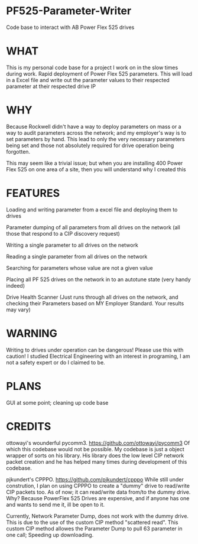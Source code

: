 # PF525-Parameter-Writer
Code base to interact with AB Power Flex 525 drives

# WHAT
This is my personal code base for a project I work on in the slow times during work. Rapid deployment of Power Flex 525 parameters. This will load in a Excel file and write out the parameter values to their respected parameter at their respected drive IP

# WHY
Because Rockwell didn't have a way to deploy parameters on mass or a way to audit parameters across the network; and my employer's way is to set parameters by hand. This lead to only the very necessary parameters being set and those not absolutely required for drive operation being forgotten.

This may seem like a trivial issue; but when you are installing 400 Power Flex 525 on one area of a site, then you will understand why I created this

# FEATURES
Loading and writing parameter from a excel file and deploying them to drives

Parameter dumping of all parameters from all drives on the network (all those that respond to a CIP discovery request) 

Writing a single parameter to all drives on the network

Reading a single parameter from all drives on the network

Searching for parameters whose value are not a given value

Placing all PF 525 drives on the network in to an autotune state (very handy indeed)

Drive Health Scanner (Just runs through all drives on the network, and checking their Parameters based on MY Employer Standard. Your results may vary)

# WARNING 
Writing to drives under operation can be dangerous! 
Please use this with caution! I studied Electrical Engineering with an interest in programing, I am not a safety expert or do I claimed to be.  
  
# PLANS
GUI at some point; cleaning up code base

# CREDITS
ottowayi's wounderful pycomm3. https://github.com/ottowayi/pycomm3 Of which this codebase would not be possible. My codebase is just a object wrapper of sorts on his library. His library does the low level CIP network packet creation and he has helped many times during development of this codebase.

pjkundert's CPPPO. https://github.com/pjkundert/cpppo While still under constrution, I plan on using CPPPO to create a "dummy" drive to read/write CIP packets too. As of now; it can read/write data from/to the dummy drive. Why? Because PowerFlex 525 Drives are expensive, and if anyone has one and wants to send me it, ill be open to it. 

Currently, Network Parameter Dump, does not work with the dummy drive. This is due to the use of the custom CIP method "scattered read". This custom CIP method allowes the Parameter Dump to pull 63 parameter in one call; Speeding up downloading.


